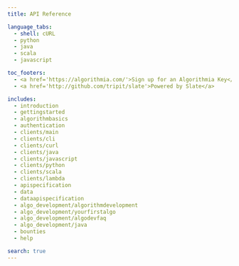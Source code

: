 ```yaml
---
title: API Reference

language_tabs:
  - shell: cURL
  - python
  - java
  - scala
  - javascript

toc_footers:
  - <a href='https://algorithmia.com/'>Sign up for an Algorithmia Key</a>
  - <a href='http://github.com/tripit/slate'>Powered by Slate</a>

includes:
  - introduction
  - gettingstarted
  - algorithmbasics
  - authentication
  - clients/main
  - clients/cli
  - clients/curl
  - clients/java
  - clients/javascript
  - clients/python
  - clients/scala
  - clients/lambda
  - apispecification
  - data
  - dataapispecification
  - algo_development/algorithmdevelopment
  - algo_development/yourfirstalgo
  - algo_development/algodevfaq
  - algo_development/java
  - bounties
  - help

search: true
---
```

